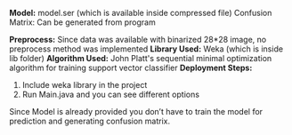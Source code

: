 <b>Model:</b> model.ser (which is available inside compressed file)
Confusion Matrix: Can be generated from program

<b>Preprocess:</b> Since data was available with binarized 28*28 image, no preprocess method was implemented
<b>Library Used:</b> Weka (which is inside lib folder)
<b>Algorithm Used:</b> John Platt's sequential minimal optimization algorithm for training support vector classifier
<b>Deployment Steps:</b>
	<ol>
		<li>Include weka library in the project</li>
		<li>Run Main.java and you can see different options</li>
	</ol>
Since Model is already provided you don’t have to train the model for prediction and generating confusion matrix.